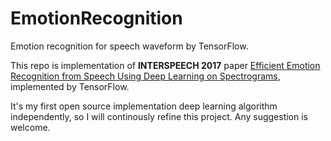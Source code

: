 # EmotionRecognition
Emotion recognition for speech waveform by TensorFlow.

This repo is implementation of **INTERSPEECH 2017** paper [Efficient Emotion Recognition from Speech Using Deep Learning on Spectrograms](http://www.isca-speech.org/archive/Interspeech_2017/pdfs/0200.PDF), implemented by TensorFlow.

It's my first open source implementation deep learning algorithm independently, so I will continously refine this project. Any suggestion is welcome.
